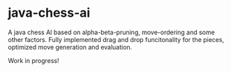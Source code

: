 # java-chess-ai

A java chess AI based on alpha-beta-pruning, move-ordering and some other factors. Fully implemented drag and drop funcitonality for the pieces, optimized
move generation and evaluation.

Work in progress!
